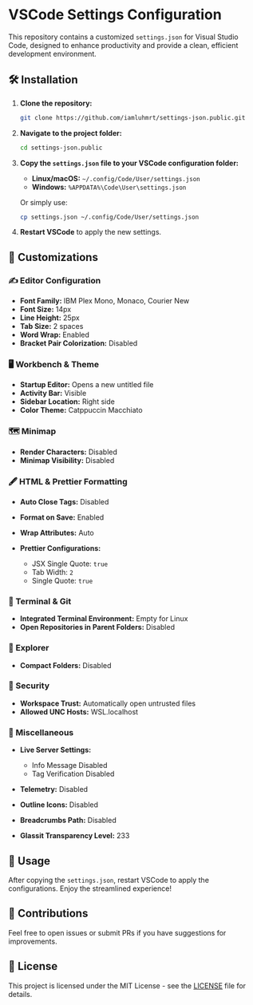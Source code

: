 # VSCode Settings Configuration

This repository contains a customized `settings.json` for Visual Studio Code, designed to enhance productivity and provide a clean, efficient development environment.

## 🛠️ Installation

1. **Clone the repository:**

   ```bash
   git clone https://github.com/iamluhmrt/settings-json.public.git
   ```

2. **Navigate to the project folder:**

   ```bash
   cd settings-json.public
   ```

3. **Copy the `settings.json` file to your VSCode configuration folder:**

   * **Linux/macOS:** `~/.config/Code/User/settings.json`
   * **Windows:** `%APPDATA%\Code\User\settings.json`

   Or simply use:

   ```bash
   cp settings.json ~/.config/Code/User/settings.json
   ```

4. **Restart VSCode** to apply the new settings.

## 🎨 Customizations

### ✍️ Editor Configuration

* **Font Family:** IBM Plex Mono, Monaco, Courier New
* **Font Size:** 14px
* **Line Height:** 25px
* **Tab Size:** 2 spaces
* **Word Wrap:** Enabled
* **Bracket Pair Colorization:** Disabled

### 🖥️ Workbench & Theme

* **Startup Editor:** Opens a new untitled file
* **Activity Bar:** Visible
* **Sidebar Location:** Right side
* **Color Theme:** Catppuccin Macchiato

### 🗺️ Minimap

* **Render Characters:** Disabled
* **Minimap Visibility:** Disabled

### 🖋️ HTML & Prettier Formatting

* **Auto Close Tags:** Disabled
* **Format on Save:** Enabled
* **Wrap Attributes:** Auto
* **Prettier Configurations:**

  * JSX Single Quote: `true`
  * Tab Width: `2`
  * Single Quote: `true`

### 🔧 Terminal & Git

* **Integrated Terminal Environment:** Empty for Linux
* **Open Repositories in Parent Folders:** Disabled

### 📂 Explorer

* **Compact Folders:** Disabled

### 🔐 Security

* **Workspace Trust:** Automatically open untrusted files
* **Allowed UNC Hosts:** WSL.localhost

### 🔄 Miscellaneous

* **Live Server Settings:**

  * Info Message Disabled
  * Tag Verification Disabled
* **Telemetry:** Disabled
* **Outline Icons:** Disabled
* **Breadcrumbs Path:** Disabled
* **Glassit Transparency Level:** 233

## 🚀 Usage

After copying the `settings.json`, restart VSCode to apply the configurations. Enjoy the streamlined experience!

## 🤝 Contributions

Feel free to open issues or submit PRs if you have suggestions for improvements.

## 📄 License

This project is licensed under the MIT License - see the [LICENSE](LICENSE) file for details.
